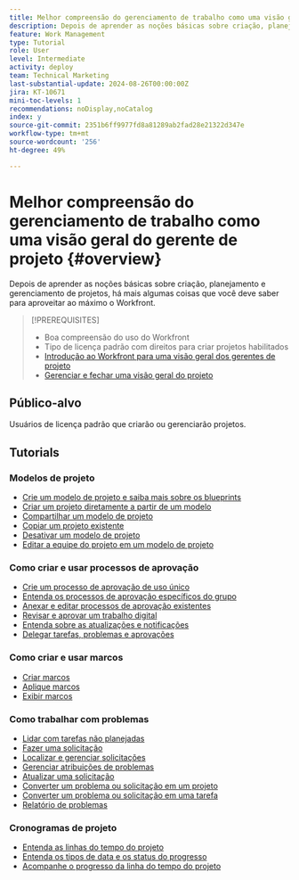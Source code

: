 ```yaml
---
title: Melhor compreensão do gerenciamento de trabalho como uma visão geral do gerente de projeto
description: Depois de aprender as noções básicas sobre criação, planejamento e gerenciamento de projetos, há mais algumas coisas que você deve saber para aproveitar ao máximo o Workfront.
feature: Work Management
type: Tutorial
role: User
level: Intermediate
activity: deploy
team: Technical Marketing
last-substantial-update: 2024-08-26T00:00:00Z
jira: KT-10671
mini-toc-levels: 1
recommendations: noDisplay,noCatalog
index: y
source-git-commit: 2351b6ff9977fd8a81289ab2fad28e21322d347e
workflow-type: tm+mt
source-wordcount: '256'
ht-degree: 49%

---
```



# Melhor compreensão do gerenciamento de trabalho como uma visão geral do gerente de projeto {#overview}

Depois de aprender as noções básicas sobre criação, planejamento e gerenciamento de projetos, há mais algumas coisas que você deve saber para aproveitar ao máximo o Workfront.

>[!PREREQUISITES]
>
>* Boa compreensão do uso do Workfront
>* Tipo de licença padrão com direitos para criar projetos habilitados
>* [Introdução ao Workfront para uma visão geral dos gerentes de projeto](https://experienceleague.adobe.com/?recommended=Workfront-U-1-2022.1.planners)
>* [Gerenciar e fechar uma visão geral do projeto](https://experienceleague.adobe.com/?recommended=Workfront-U-1-2022.2.planners)


## Público-alvo

Usuários de licença padrão que criarão ou gerenciarão projetos.

## Tutorials

### Modelos de projeto

* [Crie um modelo de projeto e saiba mais sobre os blueprints](create-a-project-template.md)
* [Criar um projeto diretamente a partir de um modelo](create-a-project-directly-from-a-template.md)
* [Compartilhar um modelo de projeto](share-a-project-template.md)
* [Copiar um projeto existente](/help/manage-work/manage-projects/copy-an-existing-project.md)
* [Desativar um modelo de projeto](deactivate-a-project-template.md)
* [Editar a equipe do projeto em um modelo de projeto](edit-the-project-team-in-a-project-template.md)


### Como criar e usar processos de aprovação

* [Crie um processo de aprovação de uso único](create-a-single-use-approval-process.md)
* [Entenda os processos de aprovação específicos do grupo](group-specific-approval-processes.md)
* [Anexar e editar processos de aprovação existentes](attach-and-edit-existing-approval-processes.md)
* [Revisar e aprovar um trabalho digital](review-and-approve-digital-work.md)
* [Entenda sobre as atualizações e notificações](understand-updates-and-notifications.md)
* [Delegar tarefas, problemas e aprovações](delegate-approvals.md)


### Como criar e usar marcos

* [Criar marcos](creating-milestones.md)
* [Aplique marcos](apply-milestones.md)
* [Exibir marcos](view-milestones.md)


### Como trabalhar com problemas

* [Lidar com tarefas não planejadas](handle-unplanned-work.md)
* [Fazer uma solicitação](make-a-request.md)
* [Localizar e gerenciar solicitações](find-requests.md)
* [Gerenciar atribuições de problemas](manage-issue-assignments.md)
* [Atualizar uma solicitação](update-a-request.md)
* [Converter um problema ou solicitação em um projeto](create-a-project-from-a-request.md)
* [Converter um problema ou solicitação em uma tarefa](convert-issues-to-other-work-items.md)
* [Relatório de problemas](report-on-issues.md)


### Cronogramas de projeto

* [Entenda as linhas do tempo do projeto](understand-project-timelines.md)
* [Entenda os tipos de data e os status do progresso](understand-task-dates-and-progress-status.md)
* [Acompanhe o progresso da linha do tempo do projeto](track-work-progress-from-the-project-timeline.md)


